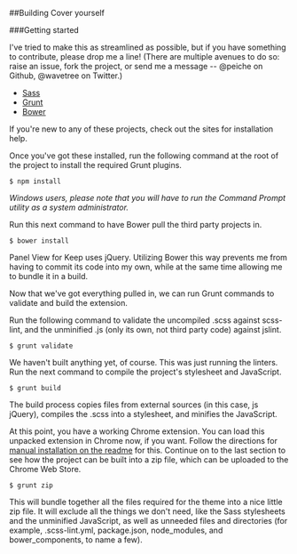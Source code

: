##Building Cover yourself

###Getting started

I've tried to make this as streamlined as possible, but if you have something to contribute, please drop me a line! (There are multiple avenues to do so: raise an issue, fork the project, or send me a message -- @peiche on Github, @wavetree on Twitter.)

- [Sass](http://sass-lang.com)
- [Grunt](http://gruntjs.com)
- [Bower](http://bower.io)

If you're new to any of these projects, check out the sites for installation help.

Once you've got these installed, run the following command at the root of the project to install the required Grunt plugins.

```
$ npm install
```

_Windows users, please note that you will have to run the Command Prompt utility as a system administrator._

Run this next command to have Bower pull the third party projects in.

```
$ bower install
```

Panel View for Keep uses jQuery. Utilizing Bower this way prevents me from having to commit its code into my own, while at the same time allowing me to bundle it in a build.

Now that we've got everything pulled in, we can run Grunt commands to validate and build the extension.

Run the following command to validate the uncompiled .scss against scss-lint, and the unminified .js (only its own, not third party code) against jslint.

```
$ grunt validate
```

We haven't built anything yet, of course. This was just running the linters. Run the next command to compile the project's stylesheet and JavaScript.

```
$ grunt build
```

The build process copies files from external sources (in this case, js jQuery), compiles the .scss into a stylesheet, and minifies the JavaScript.

At this point, you have a working Chrome extension. You can load this unpacked extension in Chrome now, if you want. Follow the directions for [manual installation on the readme](README.md#manual-installation) for this. Continue on to the last section to see how the project can be built into a zip file, which can be uploaded to the Chrome Web Store.

```
$ grunt zip
```

This will bundle together all the files required for the theme into a nice little zip file. It will exclude all the things we don't need, like the Sass stylesheets and the unminified JavaScript, as well as unneeded files and directories (for example, .scss-lint.yml, package.json, node_modules, and bower_components, to name a few).
